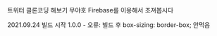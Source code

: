 트위터 클론코딩 해보기 무야호 Firebase를 이용해서 조져봅시다

2021.09.24 빌드 시작 1.0.0 - 오류: 빌드 후 box-sizing: border-box; 안먹음